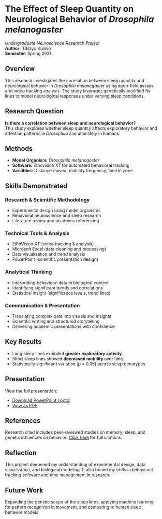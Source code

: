 # The Effect of Sleep Quantity on Neurological Behavior of *Drosophila melanogaster*

 *Undergraduate Neuroscience Research Project*  
**Author:** Titilayo Kuloyo  
**Semester:** Spring 2021

## Overview

This research investigates the correlation between sleep quantity and neurological behavior in *Drosophila melanogaster* using open-field assays and video tracking analysis. The study leverages genetically modified fly lines to model neurological responses under varying sleep conditions.

## Research Question

**Is there a correlation between sleep and neurological behavior?**  
This study explores whether sleep quantity affects exploratory behavior and attention patterns in *Drosophila* and ultimately in humans. 

##  Methods

- **Model Organism:** *Drosophila melanogaster*
- **Software:** Ethovision XT for automated behavioral tracking
- **Variables:** Distance moved, mobility frequency, time in zone

##  Skills Demonstrated

### Research & Scientific Methodology
- Experimental design using model organisms
- Behavioral neuroscience and sleep research
- Literature review and academic referencing

### Technical Tools & Analysis
- EthoVision XT (video tracking & analysis)
- Microsoft Excel (data cleaning and processing)
- Data visualization and trend analysis
- PowerPoint (scientific presentation design)

### Analytical Thinking
- Interpreting behavioral data in biological context
- Identifying significant trends and correlations
- Statistical insight (significance levels, trend lines)

### Communication & Presentation
- Translating complex data into visuals and insights
- Scientific writing and structured storytelling
- Delivering academic presentations with confidence


## Key Results

- Long sleep lines exhibited **greater exploratory activity**.
- Short sleep lines showed **decreased mobility** over time.
- Statistically significant variation (p < 0.05) across sleep genotypes.

## Presentation

View the full presentation:

- [Download PowerPoint (.pptx)](presentation/Titilayo_Kuloyo_Sleep_Drosophila.pptx)
- [View as PDF](presentation/Titilayo_Kuloyo_Sleep_Drosophila.pdf)

## References

Research cited includes peer-reviewed studies on memory, sleep, and genetic influences on behavior. [Click here](references/bibliography.md) for full citations.

## Reflection

This project deepened my understanding of experimental design, data visualization, and biological modeling. It also honed my skills in behavioral tracking software and time management in research.

## Future Work

Expanding the genetic scope of the sleep lines, applying machine learning for pattern recognition in movement, and comparing to human sleep behavior models.

